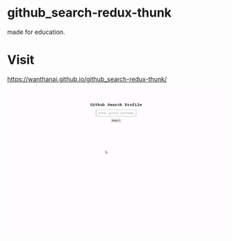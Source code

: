 # github_search-redux-thunk
made for education.

# Visit 
https://wanthanai.github.io/github_search-redux-thunk/

![github](https://github.com/wanthanai/github_search-redux-thunk/blob/main/public/ezgif.com-gif-maker.gif)

